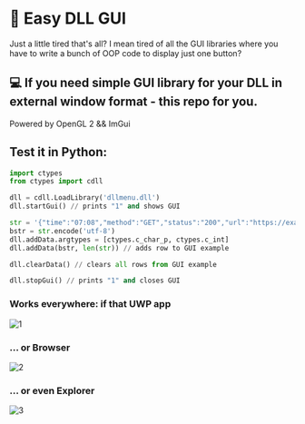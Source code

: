 
# 🚀 Easy DLL GUI

Just a little tired that's all? I mean tired of all the GUI libraries where you have to write a bunch of OOP code to display just one button?

## 💻 If you need simple GUI library for your DLL in external window format - this repo for you.

Powered by OpenGL 2 && ImGui

## Test it in Python:

```python
import ctypes
from ctypes import cdll

dll = cdll.LoadLibrary('dllmenu.dll')
dll.startGui() // prints "1" and shows GUI

str = '{"time":"07:08","method":"GET","status":"200","url":"https://example.com"}'
bstr = str.encode('utf-8')
dll.addData.argtypes = [ctypes.c_char_p, ctypes.c_int]
dll.addData(bstr, len(str)) // adds row to GUI example

dll.clearData() // clears all rows from GUI example

dll.stopGui() // prints "1" and closes GUI

```

### Works everywhere: if that UWP app

![1](https://i.ibb.co/WxxyywC/image.png)

### ... or Browser

![2](https://i.ibb.co/whBn5nF/image.png)

### ... or even Explorer

![3](https://i.ibb.co/hsZgnTx/image.png)
